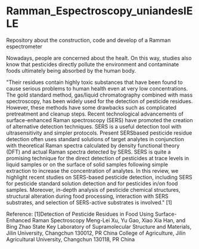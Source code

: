 # Ramman_Espectroscopy_uniandesIELE
Repository about the construction, code and develop of a Ramman espectrometer

Nowadays, people are concerned about the healt. On this way, studies also know that pesticides directly pollute the environment and contaminate foods ultimately being absorbed by the human body.

"Their residues contain highly toxic substances that have been found to cause serious problems to human health even at very low
concentrations. The gold standard method, gas/liquid chromatography combined with mass spectroscopy, has been widely used
for the detection of pesticide residues. However, these methods have some drawbacks such as complicated pretreatment and
cleanup steps. Recent technological advancements of surface-enhanced Raman spectroscopy (SERS) have promoted the creation
of alternative detection techniques. SERS is a useful detection tool with ultrasensitivity and simpler protocols. Present SERSbased pesticide residue detection often uses standard solutions of target analytes in conjunction with theoretical Raman spectra
calculated by density functional theory (DFT) and actual Raman spectra detected by SERS. SERS is quite a promising technique
for the direct detection of pesticides at trace levels in liquid samples or on the surface of solid samples following simple extraction
to increase the concentration of analytes. In this review, we highlight recent studies on SERS-based pesticide detection, including
SERS for pesticide standard solution detection and for pesticides in/on food samples. Moreover, in-depth analysis of pesticide
chemical structures, structural alteration during food processing, interaction with SERS substrates, and selection of SERS-active
substrates is involved." [1]


Reference:
[1]Detection of Pesticide Residues in Food Using Surface-Enhanced
Raman Spectroscopy Meng-Lei Xu, Yu Gao, Xiao Xia Han, and Bing Zhao
State Key Laboratory of Supramolecular Structure and Materials, Jilin University, Changchun 130012, PR China
College of Agriculture, Jilin Agricultural University, Changchun 130118, PR China

